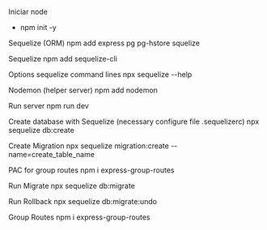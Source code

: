 Iniciar node
- npm init -y

Sequelize (ORM)
npm add express pg pg-hstore squelize

Sequelize
npm add sequelize-cli

Options sequelize command lines
npx sequelize --help

Nodemon (helper server)
npm add nodemon

Run server
npm run dev

Create database with Sequelize (necessary configure file .sequelizerc)
npx sequelize db:create

Create Migration
npx sequelize migration:create --name=create_table_name

PAC for group routes
npm i express-group-routes

Run Migrate
npx sequelize db:migrate

Run Rollback
npx sequelize db:migrate:undo

Group Routes
npm i express-group-routes